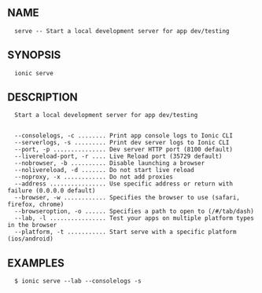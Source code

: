 
## NAME
      serve -- Start a local development server for app dev/testing
  
## SYNOPSIS
      ionic serve 
  
## DESCRIPTION
      Start a local development server for app dev/testing

      
      --consolelogs, -c ........ Print app console logs to Ionic CLI
      --serverlogs, -s ......... Print dev server logs to Ionic CLI
      --port, -p ............... Dev server HTTP port (8100 default)
      --livereload-port, -r .... Live Reload port (35729 default)
      --nobrowser, -b .......... Disable launching a browser
      --nolivereload, -d ....... Do not start live reload
      --noproxy, -x ............ Do not add proxies
      --address ................ Use specific address or return with failure (0.0.0.0 default)
      --browser, -w ............ Specifies the browser to use (safari, firefox, chrome)
      --browseroption, -o ...... Specifies a path to open to (/#/tab/dash)
      --lab, -l ................ Test your apps on multiple platform types in the browser
      --platform, -t ........... Start serve with a specific platform (ios/android)

## EXAMPLES
      $ ionic serve --lab --consolelogs -s 
